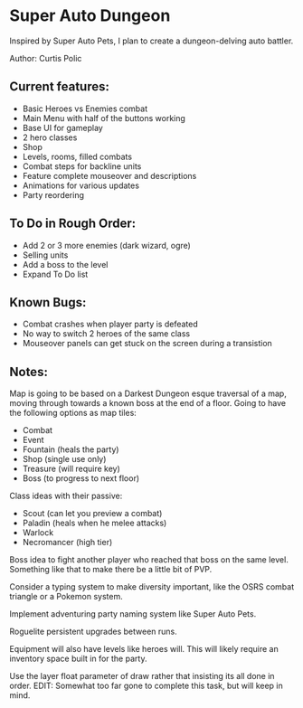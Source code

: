 # Super Auto Dungeon
Inspired by Super Auto Pets, I plan to create a dungeon-delving auto battler.

Author: Curtis Polic

## Current features:
- Basic Heroes vs Enemies combat
- Main Menu with half of the buttons working
- Base UI for gameplay
- 2 hero classes
- Shop
- Levels, rooms, filled combats
- Combat steps for backline units
- Feature complete mouseover and descriptions
- Animations for various updates
- Party reordering

## To Do in Rough Order:
- Add 2 or 3 more enemies (dark wizard, ogre)
- Selling units
- Add a boss to the level
- Expand To Do list

## Known Bugs:
- Combat crashes when player party is defeated
- No way to switch 2 heroes of the same class
- Mouseover panels can get stuck on the screen during a transistion

## Notes:

Map is going to be based on a Darkest Dungeon esque traversal of a map, moving through towards a known boss at the end of a floor. 
Going to have the following options as map tiles:
- Combat
- Event
- Fountain (heals the party)
- Shop (single use only)
- Treasure (will require key)
- Boss (to progress to next floor)

Class ideas with their passive:
- Scout (can let you preview a combat)
- Paladin (heals when he melee attacks)
- Warlock
- Necromancer (high tier)

Boss idea to fight another player who reached that boss on the same level. Something like that to make there be a little bit of PVP.

Consider a typing system to make diversity important, like the OSRS combat triangle or a Pokemon system.

Implement adventuring party naming system like Super Auto Pets.

Roguelite persistent upgrades between runs.

Equipment will also have levels like heroes will. This will likely require an inventory space built in for the party.

Use the layer float parameter of draw rather that insisting its all done in order.
EDIT: Somewhat too far gone to complete this task, but will keep in mind.